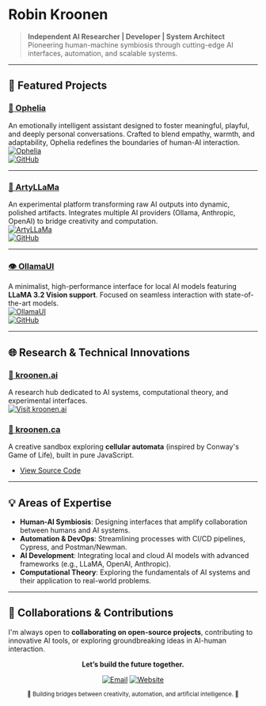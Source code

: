 
# Robin Kroonen

> **Independent AI Researcher | Developer | System Architect**  
> Pioneering human-machine symbiosis through cutting-edge AI interfaces, automation, and scalable systems.

---

## 🚀 **Featured Projects**

### [💬 Ophelia](https://ophelia.chat)  
An emotionally intelligent assistant designed to foster meaningful, playful, and deeply personal conversations. Crafted to blend empathy, warmth, and adaptability, Ophelia redefines the boundaries of human-AI interaction.  
[![Ophelia](https://img.shields.io/badge/Visit-Ophelia-blue?style=flat-square)](https://ophelia.chat)  
[![GitHub](https://img.shields.io/badge/GitHub-View_Code-black?style=flat-square&logo=github)](https://github.com/kroonen/Ophelia)

---

### [🎨 ArtyLLaMa](https://artyllama.com)  
An experimental platform transforming raw AI outputs into dynamic, polished artifacts. Integrates multiple AI providers (Ollama, Anthropic, OpenAI) to bridge creativity and computation.  
[![ArtyLLaMa](https://img.shields.io/badge/Visit-ArtyLLaMa-blue?style=flat-square)](https://artyllama.com)  
[![GitHub](https://img.shields.io/badge/GitHub-View_Code-black?style=flat-square&logo=github)](https://github.com/ArtyLLaMa/ArtyLLaMa)

---

### [👁️ OllamaUI](https://ollamaui.org)  
A minimalist, high-performance interface for local AI models featuring **LLaMA 3.2 Vision support**. Focused on seamless interaction with state-of-the-art models.  
[![OllamaUI](https://img.shields.io/badge/Visit-OllamaUI-blue?style=flat-square)](https://ollamaui.org)  
[![GitHub](https://img.shields.io/badge/GitHub-View_Code-black?style=flat-square&logo=github)](https://github.com/OllamaUI/OllamaUI)

---

## 🌐 **Research & Technical Innovations**

### [🧠 kroonen.ai](https://kroonen.ai)  
A research hub dedicated to AI systems, computational theory, and experimental interfaces.  
[![Visit kroonen.ai](https://img.shields.io/badge/Visit-kroonen.ai-blue?style=flat-square)](https://kroonen.ai)

### [🔬 kroonen.ca](https://kroonen.ca)  
A creative sandbox exploring **cellular automata** (inspired by Conway's Game of Life), built in pure JavaScript.  
- [View Source Code](https://github.com/kroonen/kroonen-ca)

---

## 💡 **Areas of Expertise**
- **Human-AI Symbiosis**: Designing interfaces that amplify collaboration between humans and AI systems.
- **Automation & DevOps**: Streamlining processes with CI/CD pipelines, Cypress, and Postman/Newman.
- **AI Development**: Integrating local and cloud AI models with advanced frameworks (e.g., LLaMA, OpenAI, Anthropic).
- **Computational Theory**: Exploring the fundamentals of AI systems and their application to real-world problems.

---

## 🤝 **Collaborations & Contributions**
I'm always open to **collaborating on open-source projects**, contributing to innovative AI tools, or exploring groundbreaking ideas in AI-human interaction.

<div align="center">
<p><strong>Let’s build the future together.</strong></p>
<a href="mailto:hello@kroonen.ai"><img src="https://img.shields.io/badge/Contact-hello@kroonen.ai-red?style=flat-square&logo=gmail" alt="Email"></a>  
<a href="https://kroonen.ai"><img src="https://img.shields.io/badge/Visit-kroonen.ai-blue?style=flat-square" alt="Website"></a>  

<sub>🌌 Building bridges between creativity, automation, and artificial intelligence. 🌟</sub>  
</div>
